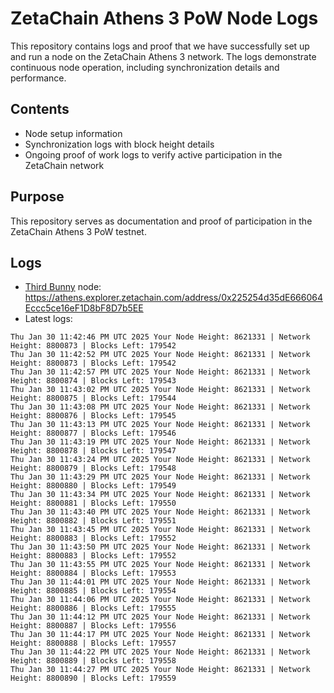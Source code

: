 # ZetaChain Athens 3 PoW Node Logs
This repository contains logs and proof that we have successfully set up and run a node on the ZetaChain Athens 3 network. The logs demonstrate continuous node operation, including synchronization details and performance.

## Contents
- Node setup information
- Synchronization logs with block height details
- Ongoing proof of work logs to verify active participation in the ZetaChain network

## Purpose
This repository serves as documentation and proof of participation in the ZetaChain Athens 3 PoW testnet.

## Logs

- [Third Bunny](https://thirdbunny.xyz/) node: https://athens.explorer.zetachain.com/address/0x225254d35dE666064Eccc5ce16eF1D8bF8D7b5EE
- Latest logs:
```
Thu Jan 30 11:42:46 PM UTC 2025 Your Node Height: 8621331 | Network Height: 8800873 | Blocks Left: 179542
Thu Jan 30 11:42:52 PM UTC 2025 Your Node Height: 8621331 | Network Height: 8800873 | Blocks Left: 179542
Thu Jan 30 11:42:57 PM UTC 2025 Your Node Height: 8621331 | Network Height: 8800874 | Blocks Left: 179543
Thu Jan 30 11:43:02 PM UTC 2025 Your Node Height: 8621331 | Network Height: 8800875 | Blocks Left: 179544
Thu Jan 30 11:43:08 PM UTC 2025 Your Node Height: 8621331 | Network Height: 8800876 | Blocks Left: 179545
Thu Jan 30 11:43:13 PM UTC 2025 Your Node Height: 8621331 | Network Height: 8800877 | Blocks Left: 179546
Thu Jan 30 11:43:19 PM UTC 2025 Your Node Height: 8621331 | Network Height: 8800878 | Blocks Left: 179547
Thu Jan 30 11:43:24 PM UTC 2025 Your Node Height: 8621331 | Network Height: 8800879 | Blocks Left: 179548
Thu Jan 30 11:43:29 PM UTC 2025 Your Node Height: 8621331 | Network Height: 8800880 | Blocks Left: 179549
Thu Jan 30 11:43:34 PM UTC 2025 Your Node Height: 8621331 | Network Height: 8800881 | Blocks Left: 179550
Thu Jan 30 11:43:40 PM UTC 2025 Your Node Height: 8621331 | Network Height: 8800882 | Blocks Left: 179551
Thu Jan 30 11:43:45 PM UTC 2025 Your Node Height: 8621331 | Network Height: 8800883 | Blocks Left: 179552
Thu Jan 30 11:43:50 PM UTC 2025 Your Node Height: 8621331 | Network Height: 8800883 | Blocks Left: 179552
Thu Jan 30 11:43:55 PM UTC 2025 Your Node Height: 8621331 | Network Height: 8800884 | Blocks Left: 179553
Thu Jan 30 11:44:01 PM UTC 2025 Your Node Height: 8621331 | Network Height: 8800885 | Blocks Left: 179554
Thu Jan 30 11:44:06 PM UTC 2025 Your Node Height: 8621331 | Network Height: 8800886 | Blocks Left: 179555
Thu Jan 30 11:44:12 PM UTC 2025 Your Node Height: 8621331 | Network Height: 8800887 | Blocks Left: 179556
Thu Jan 30 11:44:17 PM UTC 2025 Your Node Height: 8621331 | Network Height: 8800888 | Blocks Left: 179557
Thu Jan 30 11:44:22 PM UTC 2025 Your Node Height: 8621331 | Network Height: 8800889 | Blocks Left: 179558
Thu Jan 30 11:44:27 PM UTC 2025 Your Node Height: 8621331 | Network Height: 8800890 | Blocks Left: 179559
```
